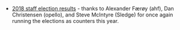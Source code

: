   * [2018 staff election results](/ElectionResults/2018) - thanks to
    Alexander Færøy (ahf), Dan Christensen (opello), and Steve McIntyre
    (Sledge) for once again running the elections as counters this year.
